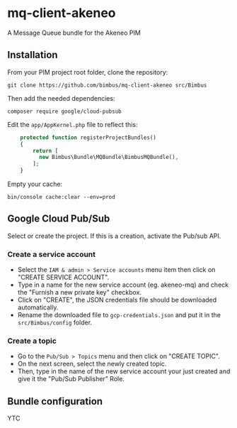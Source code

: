 # mq-client-akeneo
A Message Queue bundle for the Akeneo PIM

## Installation

From your PIM project root folder, clone the repository:

`git clone https://github.com/bimbus/mq-client-akeneo src/Bimbus`

Then add the needed dependencies:

`composer require google/cloud-pubsub`

Edit the `app/AppKernel.php` file to reflect this:

```php
    protected function registerProjectBundles()
    {
        return [
          new Bimbus\Bundle\MQBundle\BimbusMQBundle(),
        ];
    }
 ```

Empty your cache: 

`bin/console cache:clear --env=prod`

## Google Cloud Pub/Sub

Select or create the project. If this is a creation, activate the Pub/sub API.

### Create a service account

- Select the `IAM & admin > Service accounts` menu item then click on "CREATE SERVICE ACCOUNT".
- Type in a name for the new service account (eg. akeneo-mq) and check the "Furnish a new private key" checkbox.
- Click on "CREATE", the JSON credentials file should be downloaded automatically.
- Rename the downloaded file to `gcp-credentials.json` and put it in the `src/Bimbus/config` folder.

### Create a topic

- Go to the `Pub/Sub > Topics` menu and then click on "CREATE TOPIC".
- On the next screen, select the newly created topic.
- Then, type in the name of the new service account your just created and give it the "Pub/Sub Publisher" Role.


## Bundle configuration

YTC
